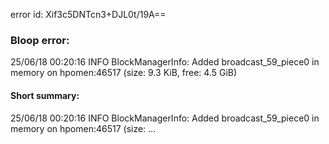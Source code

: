 error id: Xif3c5DNTcn3+DJL0t/19A==
### Bloop error:

25/06/18 00:20:16 INFO BlockManagerInfo: Added broadcast_59_piece0 in memory on hpomen:46517 (size: 9.3 KiB, free: 4.5 GiB)
#### Short summary: 

25/06/18 00:20:16 INFO BlockManagerInfo: Added broadcast_59_piece0 in memory on hpomen:46517 (size: ...